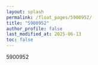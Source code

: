```yaml
---
layout: splash
permalink: /float_pages/5900952/
title: "5900952"
author_profile: false
last_modified_at: 2025-06-13
toc: false
---
```

 
5900952
